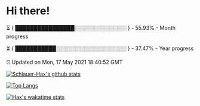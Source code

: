 # Hi there!

⏳ { ████████████████░░░░░░░░░░░░░░ } - 55.93% - Month progress

⏳ { ███████████░░░░░░░░░░░░░░░░░░░ } - 37.47% - Year progress

⏰ Updated on Mon, 17 May 2021 18:40:52 GMT


[![Schlauer-Hax's github stats](https://github-readme-stats.vercel.app/api?username=Schlauer-Hax&show_icons=true&theme=dark&count_private=true)](https://github.com/Schlauer-Hax)


[![Top Langs](https://github-readme-stats.vercel.app/api/top-langs/?username=Schlauer-Hax&layout=compact&theme=dark)](https://github.com/Schlauer-Hax?tab=repositories)


[![Hax's wakatime stats](https://github-readme-stats.vercel.app/api/wakatime?username=Hax&theme=dark)](https://wakatime.com/@Hax)

